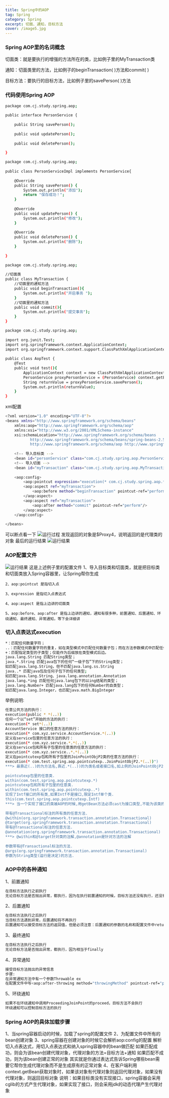 ```yaml
---
title: Spring中的AOP
tag: Spring
category: Spring
excerpt: 切面、通知，目标方法
cover: /image5.jpg
---
```

### Spring AOP里的名词概念
切面类：就是要执行的增强的方法所在的类，比如例子里的MyTransaction类

通知：切面类里的方法，比如例子的beginTransaction( )方法和commit( )

目标方法：要执行的目标方法，比如例子里的savePerson( )方法

### 代码使用Spring AOP
```bash
package com.cj.study.spring.aop;
 
public interface PersonService {
	
	public String savePerson();
	
	public void updatePerson();
	
	public void deletePerson();
	
}
```
```bash
package com.cj.study.spring.aop;
 
public class PersonServiceImpl implements PersonService{
 
	@Override
	public String savePerson() {
		System.out.println("添加");
		return "保存成功！";
	}
 
	@Override
	public void updatePerson() {
		System.out.println("修改");
	}
 
	@Override
	public void deletePerson() {
		System.out.println("删除");
	}
 
}
```
```bash
package com.cj.study.spring.aop;
 
//切面类
public class MyTransaction {
	//切面里的通知方法
	public void beginTransaction(){
		System.out.println("开启事务 ");
	}
	//切面里的通知方法
	public void commit(){
		System.out.println("提交事务");
	}
}
```
```bash
package com.cj.study.spring.aop;
 
import org.junit.Test;
import org.springframework.context.ApplicationContext;
import org.springframework.context.support.ClassPathXmlApplicationContext;
 
public class AopTest {
	@Test
	public void test(){
		ApplicationContext context = new ClassPathXmlApplicationContext("com/cj/study/spring/aop/applicationContext.xml");
		PersonService proxyPersonService = (PersonService) context.getBean("personService");
		String returnValue = proxyPersonService.savePerson();
		System.out.println(returnValue);
	}
}
```
xml配置
```bash
<?xml version="1.0" encoding="UTF-8"?>
<beans xmlns="http://www.springframework.org/schema/beans"
	xmlns:aop="http://www.springframework.org/schema/aop" 
	xmlns:xsi="http://www.w3.org/2001/XMLSchema-instance"
	xsi:schemaLocation="http://www.springframework.org/schema/beans
           http://www.springframework.org/schema/beans/spring-beans-2.5.xsd
           http://www.springframework.org/schema/aop http://www.springframework.org/schema/aop/spring-aop-2.5.xsd">
 
	<!-- 导入目标类 -->   
	<bean id="personService" class="com.cj.study.spring.aop.PersonServiceImpl"></bean>
	<!-- 导入切面 -->
	<bean id="myTransaction" class="com.cj.study.spring.aop.MyTransaction"></bean>
	
	<aop:config>
		<aop:pointcut expression="execution(* com.cj.study.spring.aop.*.*(..))" id="perform"/>
		<aop:aspect ref="myTransaction">
			<aop:before method="beginTransaction" pointcut-ref="perform"/>
		</aop:aspect>
		<aop:aspect ref="myTransaction">
			<aop:after method="commit" pointcut-ref="perform"/>
		</aop:aspect>
	</aop:config>
	
</beans>
```
可以断点看一下
![运行过程](/Spring中的AOP/image1.jpg)
发现返回的对象是$Proxy4，说明返回的是代理类的对象
最后的运行结果
![运行结果](/Spring中的AOP/image2.jpg)

### AOP配置文件
![运行结果](/Spring中的AOP/image3.jpg)
这是上述例子里的配置文件
	1、导入目标类和切面类，就是把目标类和切面类放入Spring容器里，让Spring帮你生成

	2、aop:pointcut 是指切入点

	3、expression 是指切入点表达式

	4、aop:aspect 是指上边讲的切面类

	5、aop:before、aop:after 是指上边讲的通知，通知有很多种，前置通知、后置通知、环绕通知、最终通知、异常通知，等下会详细讲

### 切入点表达式execution
```bash
*：匹配任何数量字符；
..：匹配任何数量字符的重复，如在类型模式中匹配任何数量子包；而在方法参数模式中匹配任何数量参数。
+：匹配指定类型的子类型；仅能作为后缀放在类型模式后边。
java.lang.String 匹配String类型；
java.*.String 匹配java包下的任何“一级子包”下的String类型；
如匹配java.lang.String，但不匹配java.lang.ss.String
java..* 匹配java包及任何子包下的任何类型;
如匹配java.lang.String、java.lang.annotation.Annotation
java.lang.*ing 匹配任何java.lang包下的以ing结尾的类型；
java.lang.Number+ 匹配java.lang包下的任何Number的自类型；
如匹配java.lang.Integer，也匹配java.math.BigInteger
```
举例说明:
```bash
任意公共方法的执行：
execution(public * *(..))
任何一个以“set”开始的方法的执行：
execution(* set*(..))
AccountService 接口的任意方法的执行：
execution(* com.xyz.service.AccountService.*(..))
定义在service包里的任意方法的执行：
execution(* com.xyz.service.*.*(..))
定义在service包和所有子包里的任意类的任意方法的执行：
execution(* com.xyz.service..*.*(..))
定义在pointcutexp包和所有子包里的JoinPointObjP2类的任意方法的执行：
execution(* com.test.spring.aop.pointcutexp..JoinPointObjP2.*(..))")
***> 最靠近(..)的为方法名,靠近.*(..))的为类名或者接口名,如上例的JoinPointObjP2.*(..))
 
pointcutexp包里的任意类.
within(com.test.spring.aop.pointcutexp.*)
pointcutexp包和所有子包里的任意类.
within(com.test.spring.aop.pointcutexp..*)
实现了Intf接口的所有类,如果Intf不是接口,限定Intf单个类.
this(com.test.spring.aop.pointcutexp.Intf)
***> 当一个实现了接口的类被AOP的时候,用getBean方法必须cast为接口类型,不能为该类的类型.
 
带有@Transactional标注的所有类的任意方法.
@within(org.springframework.transaction.annotation.Transactional)
@target(org.springframework.transaction.annotation.Transactional)
带有@Transactional标注的任意方法.
@annotation(org.springframework.transaction.annotation.Transactional)
***> @within和@target针对类的注解,@annotation是针对方法的注解
 
参数带有@Transactional标注的方法.
@args(org.springframework.transaction.annotation.Transactional)
参数为String类型(运行是决定)的方法.
```

### AOP中的各种通知
   1、前置通知
   ```bash
   在目标方法执行之前执行
   无论目标方法是否抛出异常，都执行，因为在执行前置通知的时候，目标方法还没有执行，还没有遇到异常
   ```
   2、后置通知
   ```bash
   在目标方法执行之后执行
   当目标方法遇到异常，后置通知将不再执行
   后置通知可以接受目标方法的返回值，但是必须注意：后置通知的参数的名称和配置文件中returning="var"的值是一致的
   ```
   3、最终通知
   ```bash
   在目标方法执行之后执行
   无论目标方法是否抛出异常，都执行，因为相当于finally
   ```
   4、异常通知
   ```bash
   接受目标方法抛出的异常信息
   步骤:
   在异常通知方法中有一个参数Throwable ex
   在配置文件中写<aop:after-throwing method="throwingMethod" pointcut-ref="perform" throwing="ex"/>
   ```
   5、环绕通知
   ```bash
   如果不在环绕通知中调用ProceedingJoinPoint的proceed，目标方法不会执行
   环绕通知可以控制目标方法的执行
   ```


### Spring AOP的具体加载步骤
   1、当spring容器启动的时候，加载了spring的配置文件
   2、为配置文件中所有的bean创建对象
   3、spring容器在创建对象的时候它会解析aop:config的配置 
       	    解析切入点表达式，用切入点表达式和纳入spring容器中的bean做匹配
            如果匹配成功，则会为该bean创建代理对象，代理对象的方法=目标方法+通知
            如果匹配不成功，则为该bean创建正常的对象
	 其实就是你通过表达式告诉Spring哪些bean需要它帮你生成代理对象而不是生成原有的正常对象
   4、在客户端利用context.getBean获取对象时，如果该对象有代理对象则返回代理对象，如果没有代理对象，则返回目标对象
说明：如果目标类没有实现接口，spring容器会采用cglib的方式产生代理对象，如果实现了接口，则会采用jdk的动态代理产生代理对象
